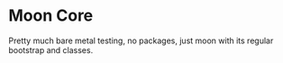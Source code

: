 Moon Core
=========

Pretty much bare metal testing, no packages, just moon with its regular bootstrap and classes.
